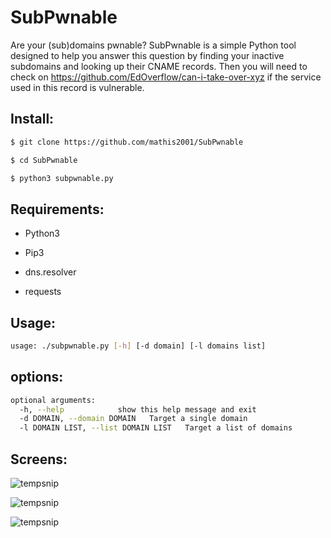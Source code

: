 # SubPwnable

Are your (sub)domains pwnable? SubPwnable is a simple Python tool designed to help you answer this question by finding your inactive subdomains and looking up their CNAME records. Then you will need to check on https://github.com/EdOverflow/can-i-take-over-xyz if the service used in this record is vulnerable.

## Install:
```bash
$ git clone https://github.com/mathis2001/SubPwnable

$ cd SubPwnable

$ python3 subpwnable.py
```
## Requirements:

- Python3

- Pip3

- dns.resolver

- requests


## Usage:
```bash
usage: ./subpwnable.py [-h] [-d domain] [-l domains list]
```
## options:
```bash
optional arguments:
  -h, --help            show this help message and exit
  -d DOMAIN, --domain DOMAIN   Target a single domain
  -l DOMAIN LIST, --list DOMAIN LIST   Target a list of domains

```

## Screens:

![tempsnip](https://user-images.githubusercontent.com/40497633/177731564-c77d24eb-4906-4494-9138-f39e02619daa.png)

![tempsnip](https://user-images.githubusercontent.com/40497633/177732494-ad9dc598-e811-43e2-93e6-7b18aac11e23.png)

![tempsnip](https://user-images.githubusercontent.com/40497633/177736919-bec0c473-879c-449c-aa0b-dae0f5e79429.png)

